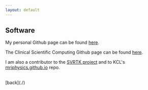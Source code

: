 ```yaml
---
layout: default
---
```


## Software

My personal Github page can be found [here](https://github.com/tomaroberts).

The Clinical Scientific Computing Github page can be found [here](https://gstt-csc.github.io/).

I am also a contributor to the [SVRTK project](https://svrtk.github.io) and to KCL's [mriphysics.github.io](https://github.com/mriphysics) repo.

<br />
[back](./)
